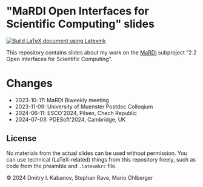 # "MaRDI Open Interfaces for Scientific Computing" slides

[![Build LaTeX document using Latexmk](https://github.com/dmitry-kabanov/talk-mardi-open-interfaces/actions/workflows/build.yml/badge.svg)](https://github.com/dmitry-kabanov/talk-mardi-open-interfaces/actions/workflows/build.yml)

This repository contains slides about my work on the
[MaRDI](https://mardi4nfdi.de) subproject
&ldquo;2.2 Open Interfaces for Scientific Computing&rdquo;.

# Changes

- 2023-10-17: MaRDI Biweekly meeting
- 2023-11-09: University of Muenster Postdoc Colloqium
- 2024-06-11: ESCO'2024, Pilsen, Chech Republic
- 2024-07-03: PDESoft'2024, Cambridge, UK

## License

No materials from the actual slides can be used without permission.
You can use technical (LaTeX-related) things from this repository freely,
such as code from the preamble and `.latexmkrc` file.

© 2024 Dmitry I. Kabanov, Stephan Rave, Mario Ohlberger
